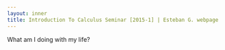 ```yaml
---
layout: inner
title: Introduction To Calculus Seminar [2015-1] | Esteban G. webpage
---
```


<p>What am I doing with my life?</p>
